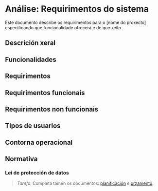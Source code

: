 # Análise: Requirimentos do sistema

Este documento describe os requirimentos para o \[nome do proxecto\] especificando que funcionalidade ofrecerá e de que xeito.

## Descrición xeral

## Funcionalidades

## Requirimentos

## Requirimentos funcionais

## Requirimentos non funcionais

## Tipos de usuarios

## Contorna operacional

## Normativa

### Lei de protección de datos

> *Tarefa*: Completa tamén os documentos: [planificación](a2_planificacion.md) e [orzamento](a3_orzamento.md).
